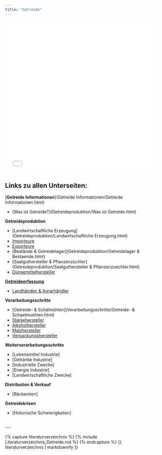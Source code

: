 ```yaml
---
title: "Getreide"
---
```


<iframe src="Getreide-Schaubild.pdf" style="width: 100%; height: 500px; border: none;"></iframe>

## Links zu allen Unterseiten:

[**Getreide Informationen**](Getreide Informationen/Getreide Informationen.html)

- [Was ist Getreide?](Getreideproduktion/Was ist Getreide.html)

**Getreideproduktion**

- [Landwirtschaftliche Erzeugung](Getreideproduktion/Landwirtschaftliche Erzeugung.html)
- [Importeure](Getreideproduktion/Importeure.html)
- [Exporteure](Getreideproduktion/Exporteure.html)
- [Bestände & Getreidelager](Getreideproduktion/Getreidelager & Bestaende.html)
- [Saatguthersteller & Pflanzenzüchter](Getreideproduktion/Saatguthersteller & Pflanzenzuechter.html)
- [Düngemittelhersteller](Getreideproduktion/Duengemittelhersteller.html)


[**Getreideerfassung**](Getreideerfassung/Getreideerfassung.html)

- [Landhändler & Agrarhändler](Getreideerfassung/Landhaendler.html)


**Verarbeitungsschritte**

- [Getreide- & Schälmühlen](Verarbeitungsschritte/Getreide- & Schaelmuehlen.html)
- [Stärkehersteller](Staerkehersteller.html)
- [Alkoholhersteller](Alkoholhersteller.html)
- [Malzhersteller](Malzhersteller.html)
- [Verpackungshersteller](Verpackungshersteller.html)


**Weiterverarbeitungsschritte**

- [Lebensmittel Industrie]
- [Getränke Industrie]
- [Industrielle Zwecke]
- [Energie Industrie]
- [Landwirtschaftliche Zwecke]


**Distribution & Verkauf**

- [Bäckereien]


**Getreidekrisen**

- [Historische Schwierigkeiten]


<br />
---
<br />

{% capture literaturverzeichnis %} 
{% include Literaturverzeichnis_Getreide.md %} 
{% endcapture %} 
{{ literaturverzeichnis | markdownify }}


